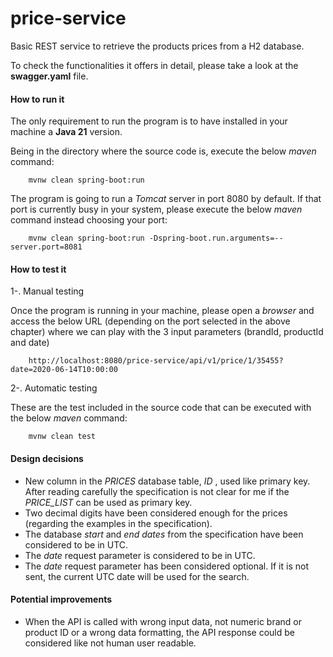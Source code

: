 # price-service
Basic REST service to retrieve the products prices from a H2 database.

To check the functionalities it offers in detail, please take a look at the **swagger.yaml** file.

#### How to run it
The only requirement to run the program is to have installed in your machine a **Java 21** version.

Being in the directory where the source code is, execute the below  _maven_  command:

```console
	mvnw clean spring-boot:run
```

The program is going to run a  _Tomcat_  server in port 8080 by default. If that port is currently busy in your system, please execute the below  _maven_  command instead choosing your port: 

```console
	mvnw clean spring-boot:run -Dspring-boot.run.arguments=--server.port=8081
```

#### How to test it
1-. Manual testing

Once the program is running in your machine, please open a  _browser_  and access the below URL (depending on the port selected in the above chapter) where we can play with the 3 input parameters (brandId, productId and date)

```
	http://localhost:8080/price-service/api/v1/price/1/35455?date=2020-06-14T10:00:00
```

2-. Automatic testing

These are the test included in the source code that can be executed with the below  _maven_  command:

```console
	mvnw clean test
```

#### Design decisions
* New column in the  _PRICES_  database table,  _ID_ , used like primary key. After reading carefully the specification is not clear for me if the  _PRICE_LIST_  can be used as primary key.
* Two decimal digits have been considered enough for the prices (regarding the examples in the specification).
* The database  _start_  and  _end dates_  from the specification have been considered to be in UTC.
* The  _date_  request parameter is considered to be in UTC.
* The  _date_  request parameter has been considered optional. If it is not sent, the current UTC date will be used for the search.


#### Potential improvements
* When the API is called with wrong input data, not numeric brand or product ID or a wrong data formatting, the API response could be considered like not human user readable.